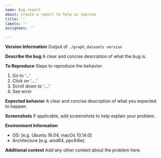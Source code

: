 ```yaml
---
name: Bug report
about: Create a report to help us improve
title: ''
labels: ''
assignees: ''

---
```


**Version Information**
Output of `./graph_datasets version`

**Describe the bug**
A clear and concise description of what the bug is.

**To Reproduce**
Steps to reproduce the behavior:
1. Go to '...'
2. Click on '....'
3. Scroll down to '....'
4. See error

**Expected behavior**
A clear and concise description of what you expected to happen.

**Screenshots**
If applicable, add screenshots to help explain your problem.

**Environment Information**
 - OS: [e.g. Ubuntu 16.04, macOs 10.14.0]
 - Architecture [e.g. amd64, ppc64le]

**Additional context**
Add any other context about the problem here.

